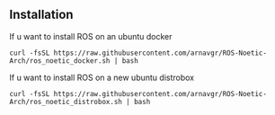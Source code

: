 ## Installation

If u want to install ROS on an ubuntu docker

```
curl -fsSL https://raw.githubusercontent.com/arnavgr/ROS-Noetic-Arch/ros_noetic_docker.sh | bash
```

If u want to install ROS on a new ubuntu distrobox

```
curl -fsSL https://raw.githubusercontent.com/arnavgr/ROS-Noetic-Arch/ros_noetic_distrobox.sh | bash
```
